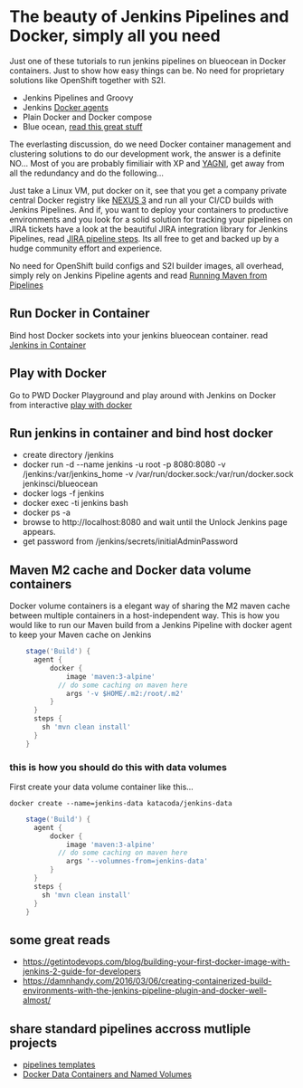 # The beauty of Jenkins Pipelines and Docker, simply all you need

Just one of these tutorials to run jenkins pipelines on blueocean in Docker containers. Just to show how easy things can be. No need for proprietary solutions like OpenShift together with S2I.

* Jenkins Pipelines and Groovy
* Jenkins [Docker agents](https://jenkins.io/doc/book/pipeline/docker/) 
* Plain Docker and Docker compose 
* Blue ocean, [read this great stuff](https://jenkins.io/doc/tutorials/create-a-pipeline-in-blue-ocean/)

The everlasting discussion, do we need Docker container management and clustering solutions to do our development work, the answer is a definite NO... Most of you are probably fimiliair with XP and [YAGNI](https://en.wikipedia.org/wiki/You_aren%27t_gonna_need_it), get away from all the redundancy and do the following...

Just take a Linux VM, put docker on it, see that you get a company private central Docker registry like [NEXUS 3](http://books.sonatype.com/nexus-book/3.0/reference/docker.html) and run all your CI/CD builds with Jenkins Pipelines.
And if, you want to deploy your containers to productive environments and you look for a solid solution for tracking your pipelines on JIRA tickets have a look at the beautiful JIRA integration library for Jenkins Pipelines, read [JIRA pipeline steps](https://jenkinsci.github.io/jira-steps-plugin/index.html). Its all free to get and backed up by a hudge community effort and experience.


No need for OpenShift build configs and S2I builder images, all overhead, simply rely on Jenkins Pipeline agents and read [Running Maven from Pipelines](https://jenkins.io/doc/book/pipeline/docker/)

## Run Docker in Container

Bind host Docker sockets into your jenkins blueocean container.
read [Jenkins in Container](https://jenkins.io/doc/tutorials/create-a-pipeline-in-blue-ocean/)

## Play with Docker
Go to PWD Docker Playground and play around with Jenkins on Docker from interactive [play with docker](https://labs.play-with-docker.com/)

## Run jenkins in container and bind host docker

* create directory /jenkins
* docker run -d --name jenkins -u root -p 8080:8080 -v /jenkins:/var/jenkins_home -v /var/run/docker.sock:/var/run/docker.sock jenkinsci/blueocean
* docker logs -f jenkins
* docker exec -ti jenkins bash
* docker ps -a
* browse to http://localhost:8080 and wait until the Unlock Jenkins page appears.
* get password from /jenkins/secrets/initialAdminPassword
## Maven M2 cache and Docker data volume containers
Docker volume containers is a elegant way of sharing the M2 maven cache between multiple containers in a host-independent way. 
This is how you would like to run our Maven build from a Jenkins Pipeline with docker agent to keep your Maven cache on Jenkins
```groovy
    stage('Build') {
      agent {
          docker {
              image 'maven:3-alpine'
            // do some caching on maven here
              args '-v $HOME/.m2:/root/.m2'
          }
      }
      steps {
        sh 'mvn clean install'
      }
    }
```
### this is how you should do this with data volumes
First create your data volume container like this...
```
docker create --name=jenkins-data katacoda/jenkins-data
```
```groovy
    stage('Build') {
      agent {
          docker {
              image 'maven:3-alpine'
            // do some caching on maven here
              args '--volumnes-from=jenkins-data'
          }
      }
      steps {
        sh 'mvn clean install'
      }
    }
```
## some great reads
* https://getintodevops.com/blog/building-your-first-docker-image-with-jenkins-2-guide-for-developers
* https://damnhandy.com/2016/03/06/creating-containerized-build-environments-with-the-jenkins-pipeline-plugin-and-docker-well-almost/
## share standard pipelines accross mutliple projects
* [pipelines templates](https://jenkins.io/blog/2017/10/02/pipeline-templates-with-shared-libraries/)
* [Docker Data Containers and Named Volumes](https://boxboat.com/2016/06/18/docker-data-containers-and-named-volumes/)

